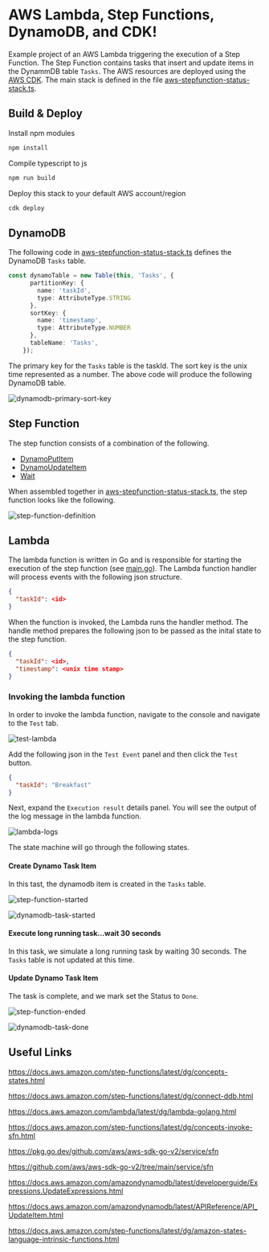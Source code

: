 # AWS Lambda, Step Functions, DynamoDB, and CDK!

Example project of an AWS Lambda triggering the execution of a Step Function.  The Step Function contains tasks that insert and update items in the DynammDB table `Tasks`.  The AWS resources are deployed using the [AWS CDK](https://aws.amazon.com/cdk).  The main stack is defined in the file [aws-stepfunction-status-stack.ts](./lib/aws-stepfunction-status-stack.ts).

## Build & Deploy

Install npm modules

```sh
npm install
```

Compile typescript to js

```sh
npm run build
```

Deploy this stack to your default AWS account/region

```sh
cdk deploy
```

## DynamoDB

The following code in [aws-stepfunction-status-stack.ts](./lib/aws-stepfunction-status-stack.ts) defines the DynamoDB `Tasks` table.

```typescript
const dynamoTable = new Table(this, 'Tasks', {
      partitionKey: {
        name: 'taskId',
        type: AttributeType.STRING
      },
      sortKey: {
        name: 'timestamp',
        type: AttributeType.NUMBER
      },
      tableName: 'Tasks',
    });
```

The primary key for the `Tasks` table is the taskId.  The sort key is the unix time represented as a number.  The above code will produce the following DynamoDB table.

![dynamodb-primary-sort-key](./images/dynamodb-primary-sort-key.png)

## Step Function

The step function consists of a combination of the following.
* [DynamoPutItem](https://docs.aws.amazon.com/cdk/api/v2/docs/aws-cdk-lib.aws_stepfunctions_tasks.DynamoPutItem.html)
* [DynamoUpdateItem](https://docs.aws.amazon.com/cdk/api/v2/docs/aws-cdk-lib.aws_stepfunctions_tasks.DynamoUpdateItem.html)
* [Wait](https://docs.aws.amazon.com/cdk/api/v2/docs/aws-cdk-lib.aws_stepfunctions.Wait.html)

When assembled together in [aws-stepfunction-status-stack.ts](./lib/aws-stepfunction-status-stack.ts), the step function looks like the following.

![step-function-definition](./images/step-function-definition.png)

## Lambda

The lambda function is written in Go and is responsible for starting the execution of the step function (see [main.go](./lambdas/invoke/main.go)).  The Lambda function handler will process events with the following json structure.

```json
{
  "taskId": <id>
}
```

When the function is invoked, the Lambda runs the handler method. The handle method prepares the following json to be passed as the inital state to the step function.

```json
{
  "taskId": <id>,
  "timestamp": <unix time stamp>
}
```

### Invoking the lambda function

In order to invoke the lambda function, navigate to the console and navigate to the `Test` tab.

![test-lambda](./images/test-lambda.png)

Add the following json in the `Test Event` panel and then click the `Test` button.

```json
{
  "taskId": "Breakfast"
}
```

Next, expand the `Execution result` details panel.  You will see the output of the log message in the lambda function.

![lambda-logs](./images/lambda-logs.png)

The state machine will go through the following states.

#### Create Dynamo Task Item

In this tast, the dynamodb item is created in the `Tasks` table.

![step-function-started](./images/step-function-started.png)

![dynamodb-task-started](./images/dynamodb-task-started.png)

#### Execute long running task...wait 30 seconds

In this task, we simulate a long running task by waiting 30 seconds.  The `Tasks` table is not updated at this time.

#### Update Dynamo Task Item

The task is complete, and we mark set the Status to `Done`.

![step-function-ended](./images/step-function-ended.png)

![dynamodb-task-done](./images/dynamodb-task-done.png)


## Useful Links
<https://docs.aws.amazon.com/step-functions/latest/dg/concepts-states.html>

<https://docs.aws.amazon.com/step-functions/latest/dg/connect-ddb.html>

<https://docs.aws.amazon.com/lambda/latest/dg/lambda-golang.html>

<https://docs.aws.amazon.com/step-functions/latest/dg/concepts-invoke-sfn.html>

<https://pkg.go.dev/github.com/aws/aws-sdk-go-v2/service/sfn>

<https://github.com/aws/aws-sdk-go-v2/tree/main/service/sfn>

<https://docs.aws.amazon.com/amazondynamodb/latest/developerguide/Expressions.UpdateExpressions.html>

<https://docs.aws.amazon.com/amazondynamodb/latest/APIReference/API_UpdateItem.html>

<https://docs.aws.amazon.com/step-functions/latest/dg/amazon-states-language-intrinsic-functions.html>

